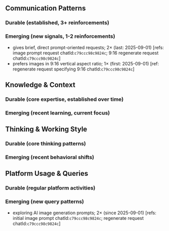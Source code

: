 ## Communication Patterns
### Durable (established, 3+ reinforcements)

### Emerging (new signals, 1-2 reinforcements)
- gives brief, direct prompt-oriented requests; 2× (last: 2025-09-01) [refs: image prompt request chatId:`c79ccc98c9824c`; 9:16 regenerate request chatId:`c79ccc98c9824c`]
- prefers images in 9:16 vertical aspect ratio; 1× (first: 2025-09-01) [ref: regenerate request specifying 9:16 chatId:`c79ccc98c9824c`]

## Knowledge & Context
### Durable (core expertise, established over time)

### Emerging (recent learning, current focus)

## Thinking & Working Style
### Durable (core thinking patterns)

### Emerging (recent behavioral shifts)

## Platform Usage & Queries
### Durable (regular platform activities)

### Emerging (new query patterns)
- exploring AI image generation prompts; 2× (since 2025-09-01) [refs: initial image prompt chatId:`c79ccc98c9824c`; regenerate request chatId:`c79ccc98c9824c`]